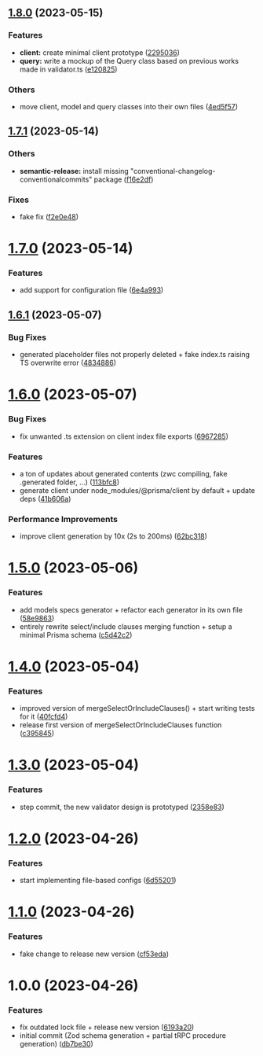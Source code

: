 ## [1.8.0](https://github.com/LilaRest/prismary/compare/v1.7.1...v1.8.0) (2023-05-15)


### Features

* **client:** create minimal client prototype ([2295036](https://github.com/LilaRest/prismary/commit/22950360747700425efc276526f4e3b9d6b71fbd))
* **query:** write a mockup of the Query class based on previous works made in validator.ts ([e120825](https://github.com/LilaRest/prismary/commit/e120825dac30a5773c46537a1e45ebdf11980468))


### Others

* move client, model and query classes into their own files ([4ed5f57](https://github.com/LilaRest/prismary/commit/4ed5f57a0882a0d632158cde0e118bb9036d1ea0))

## [1.7.1](https://github.com/LilaRest/prismary/compare/v1.7.0...v1.7.1) (2023-05-14)


### Others

* **semantic-release:** install missing "conventional-changelog-conventionalcommits" package ([f16e2df](https://github.com/LilaRest/prismary/commit/f16e2df0d8e4a894156652ba67815aadcb758cea))


### Fixes

* fake fix ([f2e0e48](https://github.com/LilaRest/prismary/commit/f2e0e4837448dad703f3f4d915495d7ee3511403))

# [1.7.0](https://github.com/LilaRest/prismary/compare/v1.6.1...v1.7.0) (2023-05-14)


### Features

* add support for configuration file ([6e4a993](https://github.com/LilaRest/prismary/commit/6e4a99303cc2d8fff64aaa5dca49d018f0c3cf98))

## [1.6.1](https://github.com/LilaRest/prismary/compare/v1.6.0...v1.6.1) (2023-05-07)


### Bug Fixes

* generated placeholder files not properly deleted + fake index.ts raising TS overwrite error ([4834886](https://github.com/LilaRest/prismary/commit/48348863440fdc1dc9825b33f4626b437e4a2d9f))

# [1.6.0](https://github.com/LilaRest/prismary/compare/v1.5.0...v1.6.0) (2023-05-07)


### Bug Fixes

* fix unwanted .ts extension on client index file exports ([6967285](https://github.com/LilaRest/prismary/commit/696728520ea1ee09b4d5a764214284f577ac53af))


### Features

* a ton of updates about generated contents (zwc compiling, fake .generated folder, ...) ([113bfc8](https://github.com/LilaRest/prismary/commit/113bfc8952cde778eea3138f1ade3784be220ceb))
* generate client under node_modules/@prisma/client by default + update deps ([41b606a](https://github.com/LilaRest/prismary/commit/41b606ad39f598fdee4e99f3f457efa6b78dcb05))


### Performance Improvements

* improve client generation by 10x (2s to 200ms) ([62bc318](https://github.com/LilaRest/prismary/commit/62bc3181f1c258ede7e8e883830895ee626818a6))

# [1.5.0](https://github.com/LilaRest/prismary/compare/v1.4.0...v1.5.0) (2023-05-06)


### Features

* add models specs generator + refactor each generator in its own file ([58e9863](https://github.com/LilaRest/prismary/commit/58e9863273ee8df342366002c886d93ddd23dc12))
* entirely rewrite select/include clauses merging function + setup a minimal Prisma schema ([c5d42c2](https://github.com/LilaRest/prismary/commit/c5d42c2a92f5b6f140dd08927e6ac31893cfe331))

# [1.4.0](https://github.com/LilaRest/prismary/compare/v1.3.0...v1.4.0) (2023-05-04)


### Features

* improved version of mergeSelectOrIncludeClauses() + start writing tests for it ([40fcfd4](https://github.com/LilaRest/prismary/commit/40fcfd44cc45a2f79999b37b643c72a33a9c65b6))
* release first version of mergeSelectOrIncludeClauses function ([c395845](https://github.com/LilaRest/prismary/commit/c3958454d19be501d78ffa8ce532644454051b76))

# [1.3.0](https://github.com/LilaRest/prismary/compare/v1.2.0...v1.3.0) (2023-05-04)


### Features

* step commit, the new validator design is prototyped ([2358e83](https://github.com/LilaRest/prismary/commit/2358e83d2412802d73a25e3293a8001c726f95fe))

# [1.2.0](https://github.com/LilaRest/prismary/compare/v1.1.0...v1.2.0) (2023-04-26)


### Features

* start implementing file-based configs ([6d55201](https://github.com/LilaRest/prismary/commit/6d55201994cde9141da740fd41f34b7d551a133d))

# [1.1.0](https://github.com/LilaRest/prismary/compare/v1.0.0...v1.1.0) (2023-04-26)


### Features

* fake change to release new version ([cf53eda](https://github.com/LilaRest/prismary/commit/cf53eda2f1e3122f584eb2d97391ba56fd73e45a))

# 1.0.0 (2023-04-26)


### Features

* fix outdated lock file + release new version ([6193a20](https://github.com/LilaRest/prismary/commit/6193a207f118c3e0d6c51589d9a1aa4bf54c3faa))
* initial commit (Zod schema generation + partial tRPC procedure generation) ([db7be30](https://github.com/LilaRest/prismary/commit/db7be3099b784f6987cf3ce14de249541a744c18))
